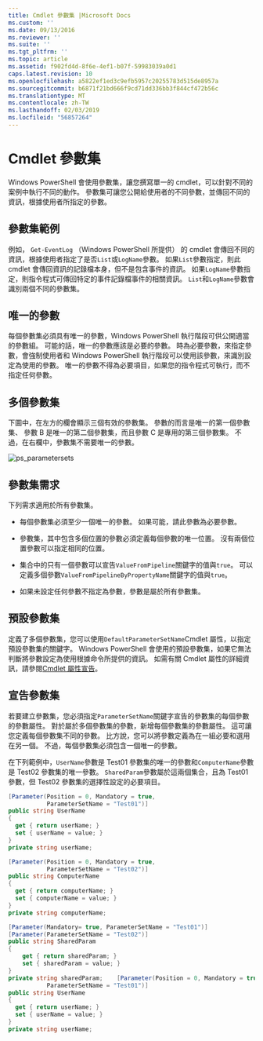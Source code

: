 ```yaml
---
title: Cmdlet 參數集 |Microsoft Docs
ms.custom: ''
ms.date: 09/13/2016
ms.reviewer: ''
ms.suite: ''
ms.tgt_pltfrm: ''
ms.topic: article
ms.assetid: f902fd4d-8f6e-4ef1-b07f-59983039a0d1
caps.latest.revision: 10
ms.openlocfilehash: a5822ef1ed3c9efb5957c20255783d515de8957a
ms.sourcegitcommit: b6871f21bd666f9cd71dd336bb3f844cf472b56c
ms.translationtype: MT
ms.contentlocale: zh-TW
ms.lasthandoff: 02/03/2019
ms.locfileid: "56857264"
---
```

# <a name="cmdlet-parameter-sets"></a>Cmdlet 參數集

Windows PowerShell 會使用參數集，讓您撰寫單一的 cmdlet，可以針對不同的案例中執行不同的動作。 參數集可讓您公開給使用者的不同參數，並傳回不同的資訊，根據使用者所指定的參數。

## <a name="examples-of-parameter-sets"></a>參數集範例

例如， `Get-EventLog` （Windows PowerShell 所提供） 的 cmdlet 會傳回不同的資訊，根據使用者指定了是否`List`或`LogName`參數。 如果`List`參數指定，則此 cmdlet 會傳回資訊的記錄檔本身，但不是包含事件的資訊。 如果`LogName`參數指定，則指令程式可傳回特定的事件記錄檔事件的相關資訊。 `List`和`LogName`參數會識別兩個不同的參數集。

## <a name="unique-parameter"></a>唯一的參數

每個參數集必須具有唯一的參數，Windows PowerShell 執行階段可供公開適當的參數組。 可能的話，唯一的參數應該是必要的參數。 時為必要參數，來指定參數，會強制使用者和 Windows PowerShell 執行階段可以使用該參數，來識別設定為使用的參數。 唯一的參數不得為必要項目，如果您的指令程式可執行，而不指定任何參數。

## <a name="multiple-parameter-sets"></a>多個參數集

下圖中，在左方的欄會顯示三個有效的參數集。 參數的而言是唯一的第一個參數集、 參數 B 是唯一的第二個參數集，而且參數 C 是專用的第三個參數集。 不過，在右欄中，參數集不需要唯一的參數。

![ps_parametersets](../media/ps-parametersets.gif)

## <a name="parameter-set-requirements"></a>參數集需求

下列需求適用於所有參數集。

- 每個參數集必須至少一個唯一的參數。 如果可能，請此參數為必要參數。

- 參數集，其中包含多個位置的參數必須定義每個參數的唯一位置。 沒有兩個位置參數可以指定相同的位置。

- 集合中的只有一個參數可以宣告`ValueFromPipeline`關鍵字的值與`true`。 可以定義多個參數`ValueFromPipelineByPropertyName`關鍵字的值與`true`。

- 如果未設定任何參數不指定為參數，參數是屬於所有參數集。

## <a name="default-parameter-sets"></a>預設參數集

定義了多個參數集，您可以使用`DefaultParameterSetName`Cmdlet 屬性，以指定預設參數集的關鍵字。 Windows PowerShell 會使用的預設參數集，如果它無法判斷將參數設定為使用根據命令所提供的資訊。 如需有關 Cmdlet 屬性的詳細資訊，請參閱[Cmdlet 屬性宣告](./cmdlet-attribute-declaration.md)。

## <a name="declaring-parameter-sets"></a>宣告參數集

若要建立參數集，您必須指定`ParameterSetName`關鍵字宣告的參數集的每個參數的參數屬性。 對於屬於多個參數集的參數，新增每個參數集的參數屬性。 這可讓您定義每個參數集不同的參數。 比方說，您可以將參數定義為在一組必要和選用在另一個。 不過，每個參數集必須包含一個唯一的參數。

在下列範例中，`UserName`參數是 Test01 參數集的唯一的參數和`ComputerName`參數是 Test02 參數集的唯一參數。 `SharedParam`參數屬於這兩個集合，且為 Test01 參數，但 Test02 參數集的選擇性設定的必要項目。

```csharp
[Parameter(Position = 0, Mandatory = true,
           ParameterSetName = "Test01")]
public string UserName
{
  get { return userName; }
  set { userName = value; }
}
private string userName;

[Parameter(Position = 0, Mandatory = true,
           ParameterSetName = "Test02")]
public string ComputerName
{
  get { return computerName; }
  set { computerName = value; }
}
private string computerName;

[Parameter(Mandatory= true, ParameterSetName = "Test01")]
[Parameter(ParameterSetName = "Test02")]
public string SharedParam
{
    get { return sharedParam; }
    set { sharedParam = value; }
}
private string sharedParam;    [Parameter(Position = 0, Mandatory = true,
           ParameterSetName = "Test01")]
public string UserName
{
  get { return userName; }
  set { userName = value; }
}
private string userName;
```